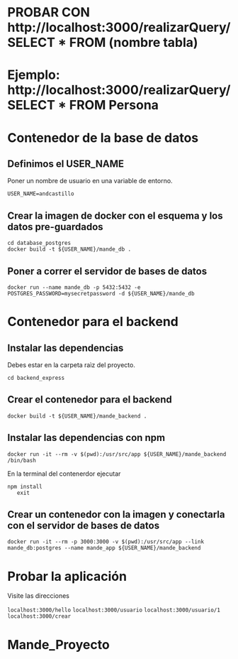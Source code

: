 # PROBAR CON http://localhost:3000/realizarQuery/SELECT * FROM (nombre tabla)
# Ejemplo: http://localhost:3000/realizarQuery/SELECT * FROM Persona



# Contenedor de la base de datos

## Definimos el USER_NAME

Poner un nombre de usuario en una variable de entorno. 

`USER_NAME=andcastillo`

## Crear la imagen de docker con el esquema y los datos pre-guardados

```
cd database_postgres
docker build -t ${USER_NAME}/mande_db .
```

## Poner a correr el servidor de bases de datos

```
docker run --name mande_db -p 5432:5432 -e POSTGRES_PASSWORD=mysecretpassword -d ${USER_NAME}/mande_db
```
# Contenedor para el backend

## Instalar las dependencias

Debes estar en la carpeta raìz del proyecto. 

```
cd backend_express
```

## Crear el contenedor para el backend

`docker build -t ${USER_NAME}/mande_backend .`

## Instalar las dependencias con npm

`docker run -it --rm -v $(pwd):/usr/src/app ${USER_NAME}/mande_backend /bin/bash`

En la terminal del contenerdor ejecutar

```
npm install
   exit
```

## Crear un contenedor con la imagen y conectarla con el servidor de bases de datos

`docker run -it --rm -p 3000:3000 -v $(pwd):/usr/src/app --link mande_db:postgres --name mande_app ${USER_NAME}/mande_backend`

# Probar la aplicación

Visite las direcciones

`localhost:3000/hello`
`localhost:3000/usuario`
`localhost:3000/usuario/1`
`localhost:3000/crear`

# Mande_Proyecto
